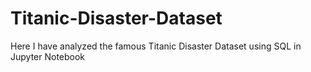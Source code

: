 # Titanic-Disaster-Dataset
Here I have analyzed the famous Titanic Disaster Dataset using SQL in Jupyter Notebook
